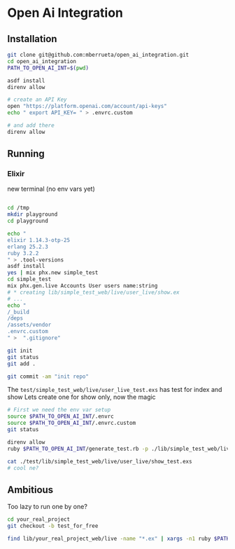 # Open Ai Integration

## Installation

```sh
git clone git@github.com:mberrueta/open_ai_integration.git
cd open_ai_integration
PATH_TO_OPEN_AI_INT=$(pwd)

asdf install
direnv allow

# create an API Key
open "https://platform.openai.com/account/api-keys"
echo " export API_KEY= " > .envrc.custom

# and add there
direnv allow
```

## Running

### Elixir

new terminal (no env vars yet)

```sh

cd /tmp
mkdir playground
cd playground

echo "
elixir 1.14.3-otp-25
erlang 25.2.3
ruby 3.2.2
" > .tool-versions
asdf install
yes | mix phx.new simple_test
cd simple_test
mix phx.gen.live Accounts User users name:string
# * creating lib/simple_test_web/live/user_live/show.ex
# ...
echo "
/_build
/deps
/assets/vendor
.envrc.custom
" >  ".gitignore"

git init
git status
git add .

git commit -am "init repo"

```


The `test/simple_test_web/live/user_live_test.exs` has test for index and show
Lets create one for show only, now the magic

```sh
# First we need the env var setup
source $PATH_TO_OPEN_AI_INT/.envrc
source $PATH_TO_OPEN_AI_INT/.envrc.custom
git status

direnv allow
ruby $PATH_TO_OPEN_AI_INT/generate_test.rb -p ./lib/simple_test_web/live/user_live/show.ex

cat ./test/lib/simple_test_web/live/user_live/show_test.exs
# cool ne?
```

## Ambitious

Too lazy to run one by one?

```sh
cd your_real_project
git checkout -b test_for_free

find lib/your_real_project_web/live -name "*.ex" | xargs -n1 ruby $PATH_TO_OPEN_AI_INT/generate_test.rb -p
```